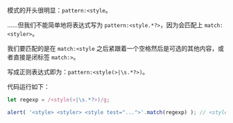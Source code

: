 
模式的开头很明显：`pattern:<style`。

……但我们不能简单地将表达式写为 `pattern:<style.*?>`，因为会匹配上 `match:<styler>`。

我们要匹配的是在 `match:<style` 之后紧跟着一个空格然后是可选的其他内容，或者直接是闭标签 `match:>`。

写成正则表达式即为：`pattern:<style(>|\s.*?>)`。

代码运行如下：

```js run
let regexp = /<style(>|\s.*?>)/g;

alert( '<style> <styler> <style test="...">'.match(regexp) ); // <style>, <style test="...">
```
